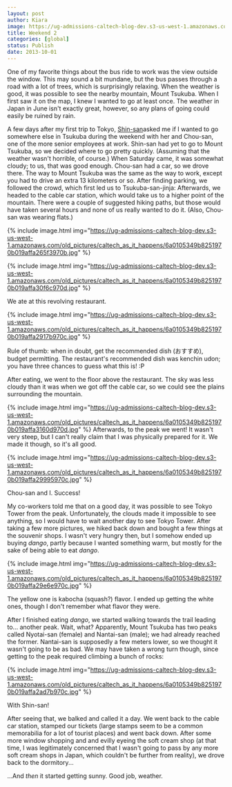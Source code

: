 ```yaml
---
layout: post
author: Kiara
image: https://ug-admissions-caltech-blog-dev.s3-us-west-1.amazonaws.com/old_pictures/caltech_as_it_happens/6a0105349b8251970b019affa304d1970d.jpg
title: Weekend 2
categories: [global]
status: Publish
date: 2013-10-01
---
```


One of my favorite things about the bus ride to work was the view outside the window. This may sound a bit mundane, but the bus passes through a road with a lot of trees, which is surprisingly relaxing. When the weather is good, it was possible to see the nearby mountain, Mount Tsukuba. When I first saw it on the map, I knew I wanted to go at least once. The weather in Japan in June isn't exactly great, however, so any plans of going could easily be ruined by rain.

A few days after my first trip to Tokyo, <a href="https://caltech.typepad.com/caltech_as_it_happens/2013/09/weekend-1-tsukuba-and-tokyo-asakusa-ueno.html" target="_self">Shin-san</a>asked me if I wanted to go somewhere else in Tsukuba during the weekend with her and Chou-san, one of the more senior employees at work. Shin-san had yet to go to Mount Tsukuba, so we decided where to go pretty quickly. (Assuming that the weather wasn't horrible, of course.) When Saturday came, it was somewhat cloudy; to us, that was good enough. Chou-san had a car, so we drove there. The way to Mount Tsukuba was the same as the way to work, except you had to drive an extra 13 kilometers or so. After finding parking, we followed the crowd, which first led us to Tsukuba-san-jinja:
Afterwards, we headed to the cable car station, which would take us to a higher point of the mountain. There were a couple of suggested hiking paths, but those would have taken several hours and none of us really wanted to do it. (Also, Chou-san was wearing flats.)


{% include image.html img="https://ug-admissions-caltech-blog-dev.s3-us-west-1.amazonaws.com/old_pictures/caltech_as_it_happens/6a0105349b8251970b019affa265f3970b.jpg" %}

{% include image.html img="https://ug-admissions-caltech-blog-dev.s3-us-west-1.amazonaws.com/old_pictures/caltech_as_it_happens/6a0105349b8251970b019affa30f6c970d.jpg" %}<div class="photo-caption caption-xid-6a0105349b8251970b019affa30f6c970d" id="caption-xid-6a0105349b8251970b019affa30f6c970d">We ate at this revolving restaurant.


{% include image.html img="https://ug-admissions-caltech-blog-dev.s3-us-west-1.amazonaws.com/old_pictures/caltech_as_it_happens/6a0105349b8251970b019affa2917b970c.jpg" %}<div class="photo-caption caption-xid-6a0105349b8251970b019affa2917b970c" id="caption-xid-6a0105349b8251970b019affa2917b970c">Rule of thumb: when in doubt, get the recommended dish (おすすめ), budget permitting. The restaurant's recommended dish was kenchin udon; you have three chances to guess what this is! :P

After eating, we went to the floor above the restaurant. The sky was less cloudy than it was when we got off the cable car, so we could see the plains surrounding the mountain.


{% include image.html img="https://ug-admissions-caltech-blog-dev.s3-us-west-1.amazonaws.com/old_pictures/caltech_as_it_happens/6a0105349b8251970b019affa3160d970d.jpg" %}
Afterwards, to the peak we went! It wasn't very steep, but I can't really claim that I was physically prepared for it. We made it though, so it's all good.


{% include image.html img="https://ug-admissions-caltech-blog-dev.s3-us-west-1.amazonaws.com/old_pictures/caltech_as_it_happens/6a0105349b8251970b019affa29995970c.jpg" %}<div class="photo-caption caption-xid-6a0105349b8251970b019affa29995970c" id="caption-xid-6a0105349b8251970b019affa29995970c">Chou-san and I. Success!

My co-workers told me that on a good day, it was possible to see Tokyo Tower from the peak. Unfortunately, the clouds made it impossible to see anything, so I would have to wait another day to see Tokyo Tower. After taking a few more pictures, we hiked back down and bought a few things at the souvenir shops. I wasn't very hungry then, but I somehow ended up buying *dango*, partly because I wanted something warm, but mostly for the sake of being able to eat *dango*.


{% include image.html img="https://ug-admissions-caltech-blog-dev.s3-us-west-1.amazonaws.com/old_pictures/caltech_as_it_happens/6a0105349b8251970b019affa29e6e970c.jpg" %}<div class="photo-caption caption-xid-6a0105349b8251970b019affa29e6e970c" id="caption-xid-6a0105349b8251970b019affa29e6e970c">The yellow one is kabocha (squash?) flavor. I ended up getting the white ones, though I don't remember what flavor they were.

After I finished eating *dango*, we started walking towards the trail leading to... another peak. Wait, what? Apparently, Mount Tsukuba has two peaks called Nyotai-san (female) and Nantai-san (male); we had already reached the former. Nantai-san is supposedly a few meters lower, so we thought it wasn't going to be as bad. We may have taken a wrong turn though, since getting to the peak required climbing a bunch of rocks:


{% include image.html img="https://ug-admissions-caltech-blog-dev.s3-us-west-1.amazonaws.com/old_pictures/caltech_as_it_happens/6a0105349b8251970b019affa2ad7b970c.jpg" %}<div class="photo-caption caption-xid-6a0105349b8251970b019affa2ad7b970c" id="caption-xid-6a0105349b8251970b019affa2ad7b970c">With Shin-san!

After seeing that, we balked and called it a day. We went back to the cable car station, stamped our tickets (large stamps seem to be a common memorabilia for a lot of tourist places) and went back down. After some more window shopping and and evilly eyeing the soft cream shop (at that time, I was legitimately concerned that I wasn't going to pass by any more soft cream shops in Japan, which couldn't be further from reality), we drove back to the dormitory...

...And *then* it started getting sunny. Good job, weather.

